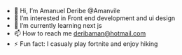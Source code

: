 - 👋 Hi, I’m Amanuel Deribe @Amanvile
- 👀 I’m interested in Front end development and ui design
- 🌱 I’m currently learning next js
- 📫 How to reach me deribaman@hotmail.com
- ⚡ Fun fact: I casualy play fortnite and enjoy hiking

